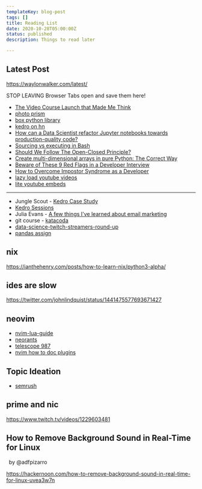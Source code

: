 ```yaml
---
templateKey: blog-post
tags: []
title: Reading List
date: 2020-10-28T05:00:00Z
status: published
description: Things to read later

---
```


## Latest Post

https://waylonwalker.com/latest/

STOP LEAVING Browser Tabs open and save them here!

* [The Video Course Launch that Made Me Think](https://christoph-rumpel.com/2020/8/the-video-course-launch-that-made-me-think)
* [photo prism](https://demo.photoprism.app/browse)
* [box python library](https://github.com/cdgriffith/Box/wiki/Types-of-Boxes#camel-killer-box)
* [kedro on hn](https://news.ycombinator.com/item?id=30037766#30039809)
* [How can a Data Scientist refactor Jupyter notebooks towards production-quality code?](https://laszlo.substack.com/p/how-can-a-data-scientist-refactor)
* [Sourcing vs executing in Bash](https://qmacro.org/autodidactics/2021/10/14/sourcing-vs-executing-in-bash/)
* [Should We Follow The Open-Closed Principle?](https://thevaluable.dev/open-closed-principle-revisited/)
* [Create multi-dimensional arrays in pure Python: The Correct Way](https://limdauto.me/blog/create-multi-dimensional-arrays-in-pure-python/)
* [Beware of These 9 Red Flags in a Developer Interview](https://javascript.plainenglish.io/beware-of-these-9-red-flags-in-a-developer-interview-16b7bf63336a)
* [How to Overcome Impostor Syndrome as a Developer](https://igorasilveira.hashnode.dev/how-to-overcome-impostor-syndrome-as-a-developer-ckv6ej6lc15qtp5s1hz5da4q3)
* [lazy load youtube videos](https://css-tricks.com/lazy-load-embedded-youtube-videos/)
* [lite youtube embeds](https://www.labnol.org/internet/light-youtube-embeds/27941/)

---

* Jungle Scout - [Kedro Case Study](https://junglescouteng.medium.com/jungle-scout-case-study-kedro-airflow-and-mlflow-use-on-production-code-150d7231d42e)
* [Kedro Sessions](https://github.com/quantumblacklabs/kedro/commit/b42845e2e9a6d96e395a5a6f75980ef55c24fddc)
* Julia Evans - [A few things I've learned about email marketing](https://jvns.ca/blog/2020/10/28/a-few-things-i-ve-learned-about-email-marketing/)
* git course - [katacoda](https://www.katacoda.com/courses/git/1)
* [data-science-twitch-streamers-round-up](https://www.jessemaegan.com/blog/2021-05-28-data-science-twitch-streamers-round-up/)
* [pandas assign](https://twitter.com/__mharrison__/status/1415728695264776192/photo/1)

## nix

https://ianthehenry.com/posts/how-to-learn-nix/python3-alpha/

## ides are slow

https://twitter.com/johnlindquist/status/1441475577693671427

## neovim

* [nvim-lua-guide](https://github.com/nanotee/nvim-lua-guide)
* [neorants](https://mlingelbach.com/neovim/issue_1/)
* [telescope 987](https://github.com/nvim-telescope/telescope.nvim/pull/987)
* [nvim how to doc plugins](https://github.com/tjdevries/tree-sitter-lua#how-to-generate-documentation)

## Topic Ideation

* [semrush](https://www.semrush.com/topic-research/61f49a2c01de510001fec3bb/overview/)

## prime and nic

https://www.twitch.tv/videos/1229603481

## How to Remove Background Sound in Real-Time for Linux
 by
@adfpizarro

https://hackernoon.com/how-to-remove-background-sound-in-real-time-for-linux-uvea3w7n

